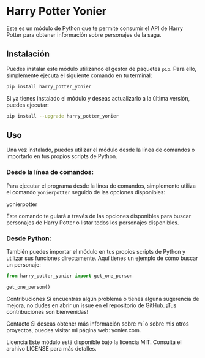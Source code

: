 
# Harry Potter Yonier

Este es un módulo de Python que te permite consumir el API de Harry Potter para obtener información sobre personajes de la saga.

## Instalación

Puedes instalar este módulo utilizando el gestor de paquetes `pip`. Para ello, simplemente ejecuta el siguiente comando en tu terminal:

```bash
pip install harry_potter_yonier
```

Si ya tienes instalado el módulo y deseas actualizarlo a la última versión, puedes ejecutar:

```bash
pip install --upgrade harry_potter_yonier
```

## Uso

Una vez instalado, puedes utilizar el módulo desde la línea de comandos o importarlo en tus propios scripts de Python.

### Desde la línea de comandos:

Para ejecutar el programa desde la línea de comandos, simplemente utiliza el comando `yonierpotter` seguido de las opciones disponibles:

yonierpotter

Este comando te guiará a través de las opciones disponibles para buscar personajes de Harry Potter o listar todos los personajes disponibles.

### Desde Python:

También puedes importar el módulo en tus propios scripts de Python y utilizar sus funciones directamente. Aquí tienes un ejemplo de cómo buscar un personaje:

```python
from harry_potter_yonier import get_one_person

get_one_person()
```

Contribuciones
Si encuentras algún problema o tienes alguna sugerencia de mejora, no dudes en abrir un issue en el repositorio de GitHub. ¡Tus contribuciones son bienvenidas!

Contacto
Si deseas obtener más información sobre mí o sobre mis otros proyectos, puedes visitar mi página web: yonier.com.

Licencia
Este módulo está disponible bajo la licencia MIT. Consulta el archivo LICENSE para más detalles.